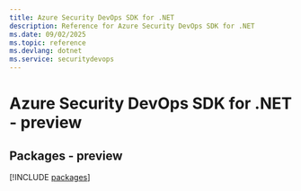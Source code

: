 ```yaml
---
title: Azure Security DevOps SDK for .NET
description: Reference for Azure Security DevOps SDK for .NET
ms.date: 09/02/2025
ms.topic: reference
ms.devlang: dotnet
ms.service: securitydevops
---
```

# Azure Security DevOps SDK for .NET - preview
## Packages - preview
[!INCLUDE [packages](security-devops-index.md)]